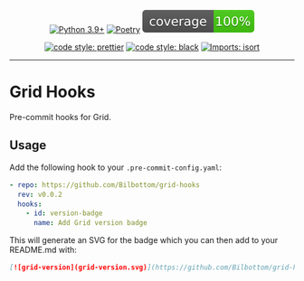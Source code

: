 <div align="center">

[![Python 3.9+](https://img.shields.io/badge/python-3.9+-blue.svg)](https://www.python.org/downloads/release/python-390/)
[![Poetry](https://img.shields.io/endpoint?url=https://python-poetry.org/badge/v0.json)](https://python-poetry.org/)
[![coverage](coverage.svg)](https://github.com/dbrgn/coverage-badge)

[![code style: prettier](https://img.shields.io/badge/code_style-prettier-ff69b4.svg?style=flat-square)](https://github.com/prettier/prettier)
[![code style: black](https://img.shields.io/badge/code%20style-black-000000.svg)](https://github.com/psf/black)
[![Imports: isort](https://img.shields.io/badge/%20imports-isort-%231674b1?style=flat&labelColor=ef8336)](https://pycqa.github.io/isort/)

</div>

---

# Grid Hooks

Pre-commit hooks for Grid.

## Usage

Add the following hook to your `.pre-commit-config.yaml`:

```yaml
- repo: https://github.com/Bilbottom/grid-hooks
  rev: v0.0.2
  hooks:
    - id: version-badge
      name: Add Grid version badge
```

This will generate an SVG for the badge which you can then add to your README.md with:

```markdown
[![grid-version](grid-version.svg)](https://github.com/Bilbottom/grid-hooks)
```

